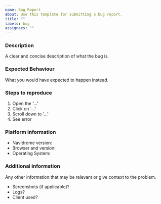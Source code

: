 ```yaml
---
name: Bug Report
about: Use this template for submitting a bug report.
title: ""
labels: bug
assignees: ""
---
```

<!-- Please check that another issue for the same bug has not been already made by searching the [issues](https://github.com/doreamon-design/navidrome/issues) -->

### Description

A clear and concise description of what the bug is.

### Expected Behaviour

What you would have expected to happen instead.

### Steps to reproduce

1. Open the '...'
2. Click on '...'
3. Scroll down to '...'
4. See error

### Platform information

 - Navidrome version: <!-- e.g. v0.40.0 -->
 - Browser and version: <!-- e.g. Firefox v87.0b9 -->
 - Operating System: <!-- e.g. Ubuntu 20.04 and whether using a binary, docker or built from source  -->

### Additional information

Any other information that may be relevant or give context to the problem.

 - Screenshots (if applicable)?
 - Logs? <!-- Turn the log level up to trace -->
 - Client used? <!-- e.g. DSub v5.5.2R2 -->
